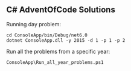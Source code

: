 ## C# AdventOfCode Solutions

Running day problem:
```
cd ConsoleApp/bin/Debug/net6.0
dotnet ConsoleApp.dll -y 2015 -d 1 -p 1 -p 2
```

Run all the problems from a specific year:
```
ConsoleApp\Run_all_year_problems.ps1   
```
